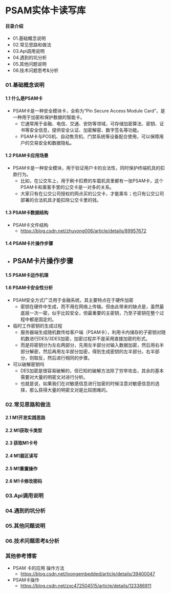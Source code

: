 # PSAM实体卡读写库
#### 目录介绍
- 01.基础概念说明
- 02.常见思路和做法
- 03.Api调用说明
- 04.遇到的坑分析
- 05.其他问题说明
- 06.技术问题思考&分析






### 01.基础概念说明
#### 1.1 什么是PSAM卡
- PSAM卡是一种安全模块卡，全称为“Pin Secure Access Module Card”，是一种用于加密和保护数据的智能卡。
    - 它通常用于金融、电信、交通、安防等领域，可存储加密算法、密钥、证书等安全信息，提供安全认证、加密解密、数字签名等功能。
    - PSAM卡与POS机、自动售货机、门禁系统等设备配合使用，可以保障用户的交易安全和数据隐私。



#### 1.2 PSAM卡应用场景
- PSAM卡是一种安全模块，用于验证用户卡的合法性，同时保护终端机具的扣款行为。
    - 比如，在公交车上，用于刷卡扣费的车载机具里都有一张PSAM卡，这个PSAM卡和乘客手里的公交卡是一对多的关系。
    - 大家只有在公交公司授权的网点买的公交卡，才能乘车；也只有公交公司部署的合法机具才能扣除公交卡里的钱。




#### 1.3 PSAM卡数据结构
- PSAM卡文件结构
    - https://blog.csdn.net/zhuyong006/article/details/89957672


#### 1.4 PSAM卡片操作步骤
- PSAM卡片操作步骤
    - 


#### 1.5 PSAM卡运作机理



#### 1.6 PSAM卡安全性分析
- PSAM安全方式广泛用于金融系统，其主要特点在于硬件加密
    - 密钥在硬件中生成，而不用在网络上传输。但由此带来的缺点是，虽然最底层一次一密，似乎比较安全，但最重要的主密钥，乃至子密钥在整个过程中都是固定的。
- 临时工作密钥的生成过程
    - 服务器端生成随机数传给客户端（PSAM卡），利用卡内储存的子密钥对随机数进行DES/3DES加密，加密过程并不是采用直接加密的形式。
    - 而是将密钥分为左右两部分，先用左半部分对输入数据加密，然后用右半部分解密，然后再用左半部分加密，得到生成密钥的左半部分。右半部分，则取反，然后进行相同的步骤。
- 可以破解密钥吗
    - DES加密是很容易破解的，但已知的破解方法除了穷举攻击，其余的基本需要对大量的明密文对进行分析。
    - 也就是说，如果我们在对敏感信息进行加密的时候注意对敏感信息的选择，那么获得大量的明密文对是比较困难的。




### 02.常见思路和做法
#### 2.1 M1开发实践思路



#### 2.2 M1获取卡类型



#### 2.3 获取M1卡号



#### 2.4 M1扇区读写


#### 2.5 M1重置操作



#### 2.6 M1卡修改密码



### 03.Api调用说明



### 04.遇到的坑分析



### 05.其他问题说明



### 06.技术问题思考&分析



### 其他参考博客
- PSAM 卡的应用 操作方法
  - https://blog.csdn.net/loongembedded/article/details/39400047
- PSAM卡操作
  - https://blog.csdn.net/zxc472504515/article/details/123386911

